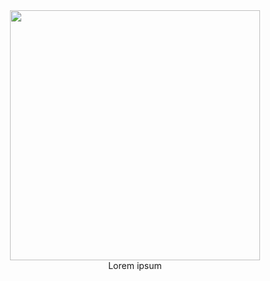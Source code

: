<!-- 
.. title: Gender by Country
.. slug: gender-by-country
.. date: 2015-06-09 16:25:55 UTC+05:30
.. tags: 
.. category: 
.. link: 
.. description: 
.. type: text
-->

<figure style="text-align:center; margin: 40px 0;">
<img src="data/by-culture.png" height="400px"></img>
<figcaption> Lorem ipsum </figcaption>
</figure>
